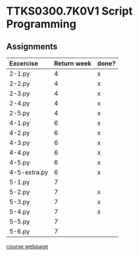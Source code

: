 # TTKS0300.7K0V1 Script Programming
## Assignments
|Excercise|Return week|done?|
|:----|-------------|-------------|
|2-1.py|4|x|
|2-2.py|4|x|
|2-3.py|4|x|
|2-4.py|4|x|
|2-5.py|4|x|
|4-1.py|6|x|
|4-2.py|6|x|
|4-3.py|6|x|
|4-4.py|6|x|
|4-5.py|6|x|
|4-5-extra.py|6|x|
|5-1.py|7||
|5-2.py|7|x|
|5-3.py|7|x|
|5-4.py|7|x|
|5-5.py|7||
|5-6.py|7||

[course webpage](http://student.labranet.jamk.fi/~pelju/k17/script_python3)
